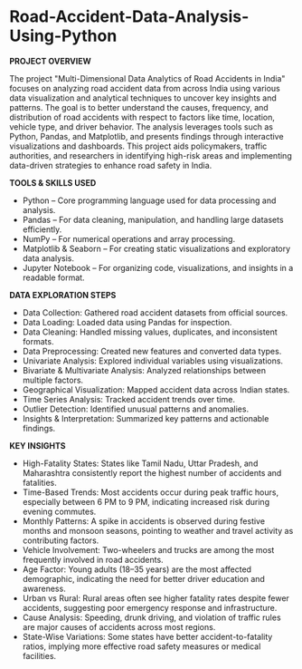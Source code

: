 # Road-Accident-Data-Analysis-Using-Python
**PROJECT OVERVIEW**

The project "Multi-Dimensional Data Analytics of Road Accidents in India" focuses on
analyzing road accident data from across India using various data visualization and analytical
techniques to uncover key insights and patterns. The goal is to better understand the causes,
frequency, and distribution of road accidents with respect to factors like time, location, vehicle
type, and driver behavior. The analysis leverages tools such as Python, Pandas, and
Matplotlib, and presents findings through interactive visualizations and dashboards. This
project aids policymakers, traffic authorities, and researchers in identifying high-risk areas and
implementing data-driven strategies to enhance road safety in India.

**TOOLS & SKILLS USED**

- Python – Core programming language used for data processing and analysis.
- Pandas – For data cleaning, manipulation, and handling large datasets efficiently.
- NumPy – For numerical operations and array processing.
- Matplotlib & Seaborn – For creating static visualizations and exploratory data analysis.
- Jupyter Notebook – For organizing code, visualizations, and insights in a readable format.

**DATA EXPLORATION STEPS**

- Data Collection: Gathered road accident datasets from official sources.
- Data Loading: Loaded data using Pandas for inspection.
- Data Cleaning: Handled missing values, duplicates, and inconsistent formats.
- Data Preprocessing: Created new features and converted data types.
- Univariate Analysis: Explored individual variables using visualizations.
- Bivariate & Multivariate Analysis: Analyzed relationships between multiple factors.
- Geographical Visualization: Mapped accident data across Indian states.
- Time Series Analysis: Tracked accident trends over time.
- Outlier Detection: Identified unusual patterns and anomalies.
- Insights & Interpretation: Summarized key patterns and actionable findings.

**KEY INSIGHTS**

- High-Fatality States: States like Tamil Nadu, Uttar Pradesh, and Maharashtra consistently report the highest number of accidents and fatalities.
- Time-Based Trends: Most accidents occur during peak traffic hours, especially between 6 PM to 9 PM, indicating increased risk during evening commutes.
- Monthly Patterns: A spike in accidents is observed during festive months and monsoon seasons, pointing to weather and travel activity as contributing factors.
- Vehicle Involvement: Two-wheelers and trucks are among the most frequently involved in road accidents.
- Age Factor: Young adults (18–35 years) are the most affected demographic, indicating the need for better driver education and awareness.
- Urban vs Rural: Rural areas often see higher fatality rates despite fewer accidents, suggesting poor emergency response and infrastructure.
- Cause Analysis: Speeding, drunk driving, and violation of traffic rules are major causes of accidents across most regions.
- State-Wise Variations: Some states have better accident-to-fatality ratios, implying more effective road safety measures or medical facilities.
